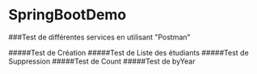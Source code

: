 # SpringBootDemo

###Test de différentes services en utilisant "Postman"

#####Test de Création
#####Test de Liste des étudiants
#####Test de Suppression 
#####Test de Count
#####Test de byYear

